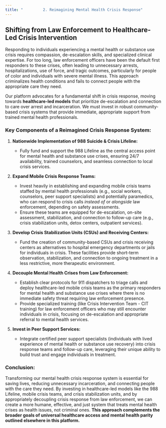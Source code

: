 ```yaml
---
title: "         2. Reimagining Mental Health Crisis Response"
---
```


## Shifting from Law Enforcement to Healthcare-Led Crisis Intervention

Responding to individuals experiencing a mental health or substance use crisis requires compassion, de-escalation skills, and specialized clinical expertise. For too long, law enforcement officers have been the default first responders to these crises, often leading to unnecessary arrests, hospitalizations, use of force, and tragic outcomes, particularly for people of color and individuals with severe mental illness. This approach criminalizes health conditions and fails to connect people with the appropriate care they need.

Our platform advocates for a fundamental shift in crisis response, moving towards **healthcare-led models** that prioritize de-escalation and connection to care over arrest and incarceration. We must invest in robust community-based crisis systems that provide immediate, appropriate support from trained mental health professionals.

### Key Components of a Reimagined Crisis Response System:

1.  **Nationwide Implementation of 988 Suicide & Crisis Lifeline:**
    *   Fully fund and support the 988 Lifeline as the central access point for mental health and substance use crises, ensuring 24/7 availability, trained counselors, and seamless connection to local crisis services.

2.  **Expand Mobile Crisis Response Teams:**
    *   Invest heavily in establishing and expanding mobile crisis teams staffed by mental health professionals (e.g., social workers, counselors, peer support specialists) and potentially paramedics, who can respond to crisis calls *instead of* or *alongside* law enforcement, depending on safety assessments.
    *   Ensure these teams are equipped for de-escalation, on-site assessment, stabilization, and connection to follow-up care (e.g., crisis stabilization units, detox centers, outpatient services).

3.  **Develop Crisis Stabilization Units (CSUs) and Receiving Centers:**
    *   Fund the creation of community-based CSUs and crisis receiving centers as alternatives to hospital emergency departments or jails for individuals in crisis. These facilities provide short-term observation, stabilization, and connection to ongoing treatment in a less restrictive, more therapeutic environment.

4.  **Decouple Mental Health Crises from Law Enforcement:**
    *   Establish clear protocols for 911 dispatchers to triage calls and deploy healthcare-led mobile crisis teams as the primary responders for mental health and substance use crises where there is no immediate safety threat requiring law enforcement presence.
    *   Provide specialized training (like Crisis Intervention Team - CIT training) for law enforcement officers who may still encounter individuals in crisis, focusing on de-escalation and appropriate referral to mental health services.

5.  **Invest in Peer Support Services:**
    *   Integrate certified peer support specialists (individuals with lived experience of mental health or substance use recovery) into crisis response teams and follow-up care, leveraging their unique ability to build trust and engage individuals in treatment.

### Conclusion:

Transforming our mental health crisis response system is essential for saving lives, reducing unnecessary incarceration, and connecting people with the care they need. By investing in healthcare-led models like the 988 Lifeline, mobile crisis teams, and crisis stabilization units, and by appropriately decoupling crisis response from law enforcement, we can create a more humane, effective, and just system that treats mental health crises as health issues, not criminal ones. **This approach complements the broader goals of universal healthcare access and mental health parity outlined elsewhere in this platform.**
